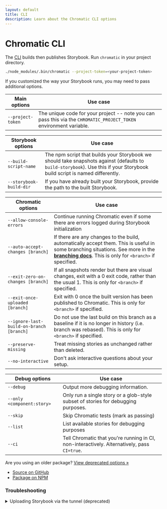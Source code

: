 ```yaml
---
layout: default
title: CLI
description: Learn about the Chromatic CLI options
---
```


# Chromatic CLI

The [CLI](https://www.npmjs.com/package/chromatic) builds then publishes Storybook. Run `chromatic` in your project directory.

```bash
./node_modules/.bin/chromatic --project-token=<your-project-token>
```

If you customized the way your Storybook runs, you may need to pass additional options.

| Main options      | Use case                                                                                                           |
| ----------------- | ------------------------------------------------------------------------------------------------------------------ |
| `--project-token` | The unique code for your project -- note you can pass this via the `CHROMATIC_PROJECT_TOKEN` environment variable. |

| Storybook options       | Use case                                                                                                                                                                  |
| ----------------------- | ------------------------------------------------------------------------------------------------------------------------------------------------------------------------- |
| `--build-script-name`   | The npm script that builds your Storybook we should take snapshots against (defaults to `build-storybook`). Use this if your Storybook build script is named differently. |
| `--storybook-build-dir` | If you have already built your Storybook, provide the path to the built Storybook.                                                                                        |

| Chromatic options                        | Use case                                                                                                                                                                                                                |
| ---------------------------------------- | ----------------------------------------------------------------------------------------------------------------------------------------------------------------------------------------------------------------------- |
| `--allow-console-errors`                 | Continue running Chromatic even if some there are errors logged during Storybook initialization                                                                                                                         |
| `--auto-accept-changes [branch]`         | If there are any changes to the build, automatically accept them. This is useful in some branching situations. See more in the [**branching docs**](branching-and-baselines). This is only for `<branch>` if specified. |
| `--exit-zero-on-changes [branch]`        | If all snapshots render but there are visual changes, exit with a 0 exit code, rather than the usual 1. This is only for `<branch>` if specified.                                                                       |
| `--exit-once-uploaded [branch]`          | Exit with 0 once the built version has been published to Chromatic. This is only for `<branch>` if specified.                                                                                                           |
| `--ignore-last-build-on-branch [branch]` | Do not use the last build on this branch as a baseline if it is no longer in history (i.e. branch was rebased). This is only for `<branch>` if specified.                                                               |
| `--preserve-missing`                     | Treat missing stories as unchanged rather than deleted.                                                                                                                                                                 |
| `--no-interactive`                       | Don't ask interactive questions about your setup.                                                                                                                                                                       |

| Debug options              | Use case                                                                                    |
| -------------------------- | ------------------------------------------------------------------------------------------- |
| `--debug`                  | Output more debugging information.                                                          |
| `--only <component:story>` | Only run a single story or a glob-style subset of stories for debugging purposes.           |
| `--skip`                   | Skip Chromatic tests (mark as passing)                                                      |
| `--list`                   | List available stories for debugging purposes                                               |
| `--ci`                     | Tell Chromatic that you're running in CI, non-interactively. Alternatively, pass `CI=true`. |

Are you using an older package? [View deprecated options »](https://github.com/chromaui/chromatic-cli/#storybook-options)

- [Source on GitHub](https://github.com/chromaui/chromatic-cli#main-options)
- [Package on NPM](https://www.npmjs.com/package/chromatic)

### Troubleshooting

<details>
<summary>Uploading Storybook via the tunnel (deprecated)</summary>

We changed the way that Chromatic CLI builds and uploads Storybook over time. Before we begin, make sure you're using the latest [**chromatic**](https://www.npmjs.com/package/chromatic) package.

#### Tunnel method (deprecated)

The original version of [**storybook-chromatic**](https://www.npmjs.com/package/storybook-chromatic) (deprecated) used a tunnelling mechanism in order to capture screenshots of your stories and create a hosted version of your Storybook. The CLI package would create a HTTPS tunnel between your CI server (running Storybook in development mode) and our capture cloud.

This technique worked well, but it relied on a stable network connection between your CI server and our tunnel's server while building. In some cases, this connection could be less than perfect for reasons outside of anyones control. This could lead to miscaptured stories when resources failed to load.

#### Build and upload method

As of `^2.0.0`, Chromatic CLI defaults to building a static Storybook then uploading it to our servers before starting the capture process. It relies on the Storybook command `build-storybook`.

In practice, this method is more predictable, reliable, and faster for creating builds. It also means you can pass the `--exit-once-uploaded` flag (as of `^3.4.0`) and not have to keep your CI server running while Chromatic is capturing.

We'll continue to support the tunnel, however it is officially deprecated. We urge you to switch to uploaded builds.

To start using uploaded builds, ensure you are on the latest version of [**chromatic**](https://www.npmjs.com/package/chromatic) and that you are not using the `-s` / `--script-name` flag in your "chromatic" script. If you use a custom npm script name to build Storybook, you'll need to pass the `-b` / `--build-script-name` flag to the Chromatic CLI.

</details>
